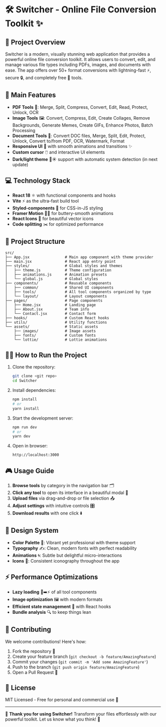# 🛠️ Switcher - Online File Conversion Toolkit ✨


## 🌟 Project Overview
Switcher is a modern, visually stunning web application that provides a powerful online file conversion toolkit. It allows users to convert, edit, and manage various file types including PDFs, images, and documents with ease. The app offers over 50+ format conversions with lightning-fast ⚡, secure 🔒, and completely free 🎉 tools.

## 🚀 Main Features
- **PDF Tools** 📄: Merge, Split, Compress, Convert, Edit, Read, Protect, Unlock, OCR
- **Image Tools** 🖼️: Convert, Compress, Edit, Create Collages, Remove Backgrounds, Generate Memes, Create GIFs, Enhance Photos, Batch Processing
- **Document Tools** 📑: Convert DOC files, Merge, Split, Edit, Protect, Unlock, Convert to/from PDF, OCR, Watermark, Format
- **Responsive UI** 📱 with smooth animations and transitions ✨
- **Custom cursor** 🖱️ and interactive UI elements
- **Dark/light theme** 🌙☀️ support with automatic system detection (in next update)

## 💻 Technology Stack
- **React 18** ⚛️ with functional components and hooks
- **Vite** ⚡ as the ultra-fast build tool
- **Styled-components** 💅 for CSS-in-JS styling
- **Framer Motion** 🏃‍♂️ for buttery-smooth animations
- **React Icons** 🎨 for beautiful vector icons
- **Code splitting** ✂️ for optimized performance

## 📂 Project Structure

```
src/
├── App.jsx                # Main app component with theme provider
├── main.jsx               # React app entry point
├── styles/                # Global styles and themes
│   ├── theme.js           # Theme configuration
│   ├── animations.js      # Animation presets
│   └── global.js          # Global styles
├── components/            # Reusable components
│   ├── common/            # Shared UI components
│   ├── tools/             # All tool components organized by type
│   └── layout/            # Layout components
├── pages/                 # Page components
│   ├── Home.jsx           # Landing page
│   ├── About.jsx          # Team info
│   └── Contact.jsx        # Contact form
├── hooks/                 # Custom React hooks
├── utils/                 # Utility functions
└── assets/                # Static assets
    ├── images/            # Image assets
    ├── fonts/             # Custom fonts
    └── lottie/            # Lottie animations
```

## 🏃‍♂️ How to Run the Project

1. Clone the repository:
   ```bash
   git clone <git repo>
   cd Switcher
   ```

2. Install dependencies:
   ```bash
   npm install
   # or
   yarn install
   ```

3. Start the development server:
   ```bash
   npm run dev
   # or
   yarn dev
   ```

4. Open in browser:
   ```
   http://localhost:3000
   ```

## 🎮 Usage Guide

1. **Browse tools** by category in the navigation bar 🗂️
2. **Click any tool** to open its interface in a beautiful modal 💫
3. **Upload files** via drag-and-drop or file selection 📤
4. **Adjust settings** with intuitive controls 🎛️
5. **Download results** with one click ⬇️

## 🎨 Design System

- **Color Palette** 🎨: Vibrant yet professional with theme support
- **Typography** ✍️: Clean, modern fonts with perfect readability
- **Animations** 🌀: Subtle but delightful micro-interactions
- **Icons** 🔣: Consistent iconography throughout the app

## ⚡ Performance Optimizations

- **Lazy loading** 🐢➡️⚡ of all tool components
- **Image optimization** 🖼️ with modern formats
- **Efficient state management** 🧠 with React hooks
- **Bundle analysis** 🔍 to keep things lean

## 🤝 Contributing

We welcome contributions! Here's how:

1. Fork the repository 🍴
2. Create your feature branch (`git checkout -b feature/AmazingFeature`)
3. Commit your changes (`git commit -m 'Add some AmazingFeature'`)
4. Push to the branch (`git push origin feature/AmazingFeature`)
5. Open a Pull Request 🎉

## 📜 License

MIT Licensed - Free for personal and commercial use 🎊

---

💖 **Thank you for using Switcher!** Transform your files effortlessly with our powerful toolkit. Let us know what you think! 💌
